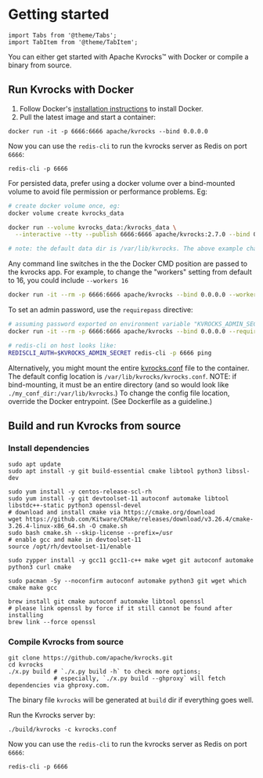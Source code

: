 # Getting started

````mdx-code-block
import Tabs from '@theme/Tabs';
import TabItem from '@theme/TabItem';
````

You can either get started with Apache Kvrocks™ with Docker or compile a binary from source.

## Run Kvrocks with Docker

1. Follow Docker's [installation instructions](https://docs.docker.com/engine/installation/) to install Docker.
2. Pull the latest image and start a container:

```shell
docker run -it -p 6666:6666 apache/kvrocks --bind 0.0.0.0
```

Now you can use the `redis-cli` to run the kvrocks server as Redis on port `6666`:

```shell
redis-cli -p 6666
```

For persisted data, prefer using a docker volume over a bind-mounted volume to avoid file permission or performance problems. Eg:
```sh
# create docker volume once, eg:
docker volume create kvrocks_data

docker run --volume kvrocks_data:/kvrocks_data \
  --interactive --tty --publish 6666:6666 apache/kvrocks:2.7.0 --bind 0.0.0.0 --dir /kvrocks_data

# note: the default data dir is /var/lib/kvrocks. The above example changes the location from default to /kvrocks_data.
```

Any command line switches in the the Docker CMD position are passed to the kvrocks app. For example, to change the "workers" setting from default to 16, you could include `--workers 16`

```sh
docker run -it --rm -p 6666:6666 apache/kvrocks --bind 0.0.0.0 --workers 16
```

To set an admin password, use the `requirepass` directive:

```sh
# assuming password exported on environment variable "KVROCKS_ADMIN_SECRET":
docker run -it --rm -p 6666:6666 apache/kvrocks --bind 0.0.0.0 --requirepass $KVROCKS_ADMIN_SECRET

# redis-cli on host looks like:
REDISCLI_AUTH=$KVROCKS_ADMIN_SECRET redis-cli -p 6666 ping
```

Alternatively, you might mount the entire [kvrocks.conf](https://github.com/apache/kvrocks/blob/v2.7.0/kvrocks.conf) file to the container. The default config location is `/var/lib/kvrocks/kvrocks.conf`. NOTE: if bind-mounting, it must be an entire directory (and so would look like `./my_conf_dir:/var/lib/kvrocks`.) To change the config file location, override the Docker entrypoint. (See Dockerfile as a guideline.) 


## Build and run Kvrocks from source

### Install dependencies

<Tabs>
<TabItem value="debian" label="Ubuntu / Debian">

```shell
sudo apt update
sudo apt install -y git build-essential cmake libtool python3 libssl-dev
```

</TabItem>
<TabItem value="centos" label="CentOS / RedHat" default>

```shell
sudo yum install -y centos-release-scl-rh
sudo yum install -y git devtoolset-11 autoconf automake libtool libstdc++-static python3 openssl-devel
# download and install cmake via https://cmake.org/download
wget https://github.com/Kitware/CMake/releases/download/v3.26.4/cmake-3.26.4-linux-x86_64.sh -O cmake.sh
sudo bash cmake.sh --skip-license --prefix=/usr
# enable gcc and make in devtoolset-11
source /opt/rh/devtoolset-11/enable
```

</TabItem>
<TabItem value="suse" label="openSUSE / SUSE Linux Enterprise">

```shell
sudo zypper install -y gcc11 gcc11-c++ make wget git autoconf automake python3 curl cmake
```

</TabItem>
<TabItem value="arch" label="Arch Linux">

```shell
sudo pacman -Sy --noconfirm autoconf automake python3 git wget which cmake make gcc
```

</TabItem>
<TabItem value="macos" label="macOS">

```shell
brew install git cmake autoconf automake libtool openssl
# please link openssl by force if it still cannot be found after installing
brew link --force openssl
```

</TabItem>
</Tabs>

### Compile Kvrocks from source

```shell
git clone https://github.com/apache/kvrocks.git
cd kvrocks
./x.py build # `./x.py build -h` to check more options;
             # especially, `./x.py build --ghproxy` will fetch dependencies via ghproxy.com.
```

The binary file `kvrocks` will be generated at `build` dir if everything goes well.

Run the Kvrocks server by:

```shell
./build/kvrocks -c kvrocks.conf
```

Now you can use the `redis-cli` to run the kvrocks server as Redis on port `6666`:

```shell
redis-cli -p 6666
```
